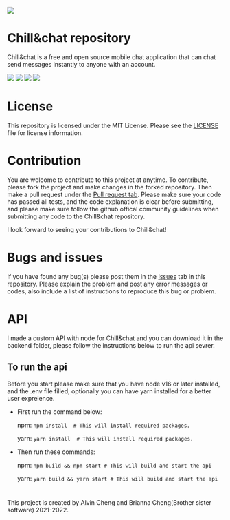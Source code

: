    ![](https://github.com/Chill-and-chat/Chill-and-chat/blob/react-native-migration/logo.svg)
# Chill&chat repository 
Chill&chat is a free and open source mobile chat application that can chat send messages instantly to anyone with an account.

![](https://img.shields.io/github/repo-size/Chill-and-chat/Chill-chat) ![](https://img.shields.io/github/v/release/Chill-and-chat/Chill-chat) ![](https://img.shields.io/github/issues-pr-closed/chill-and-chat/chill-chat) ![](https://img.shields.io/github/issues-pr-raw/chill-and-chat/chill-chat)

# License

This repository is licensed under the MIT License. Please see the [LICENSE](https://github.com/Chill-and-chat/Chill-chat/blob/master/LICENSE) file for license information.

# Contribution

You are welcome to contribute to this project at anytime. To contribute, please fork the project and make changes in the forked repository. Then make a pull request under the [Pull request tab](https://github.com/Chill-and-chat/Chill-chat/pulls). Please make sure your code has passed all tests, and the code explanation is clear before submitting, and please make sure follow the github offical community guidelines when submitting any code to the Chill&chat repository.


I look forward to seeing your contributions to Chill&chat!

# Bugs and issues

If you have found any bug(s) please post them in the [Issues](https://github.com/Chill-and-chat/Chill-chat/issues) tab in this repository. Please explain the problem and post any error messages or codes, also include a list of instructions to reproduce this bug or problem.

# API
I made a custom API with node for Chill&chat and you can download it in the backend folder, please follow the instructions below to run the api sevrer.

## To run the api
Before you start please make sure that you have node v16 or later installed, and the .env file filled, optionally you can have yarn installed for a better user expreience.


- First run the command below:

  npm:
  ``` npm install  # This will install required packages. ```
  
  yarn:
  ``` yarn install  # This will install required packages. ```
- Then run these commands:

  npm:
  ``` npm build && npm start # This will build and start the api ```
  
  yarn:
    ``` yarn build && yarn start # This will build and start the api ```

#
This project is created by Alvin Cheng and Brianna Cheng(Brother sister software) 2021-2022.
